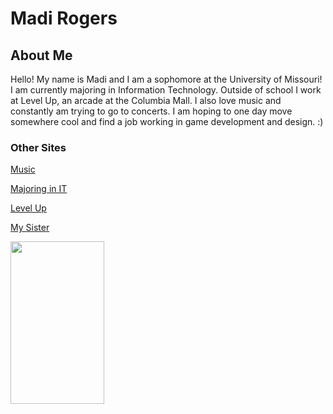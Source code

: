 <!DOCTYPE html>
<html>
<body>
  
  <h1>Madi Rogers</h1>
  <h2>About Me</h2>
  <p>Hello! My name is Madi and I am a sophomore at the University of Missouri! I am currently majoring in Information Technology. Outside of school I work at Level Up, an arcade at the Columbia Mall. I also love music and constantly am trying to go to concerts. I am hoping to one day move somewhere cool and find a job working in game development and design. :)
  
  <h3>Other Sites</h3>  
  <a href="https://github.com/madirgrs/FinalProject/blob/main/MUSIC.md">Music</a>
  <p> </p>
  <a href="https://github.com/madirgrs/FinalProject/blob/main/MAJOR.md">Majoring in IT</a>
  <p> </p>
  <a href="https://github.com/madirgrs/FinalProject/blob/main/LEVELUP.md">Level Up</a>
  <p> </p>
  <a href="https://github.com/madirgrs/FinalProject/blob/main/SISTER.md">My Sister</a>
    
  
  <p>     </p>
  <img src="https://i.ibb.co/2j9KKJv/IMG-2044.jpg"
       width="150"
       height="260" />
  
  </html>
  </body>
